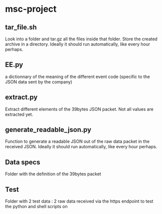 # msc-project

## tar_file.sh
Look into a folder and tar.gz all the files inside that folder. Store the created archive in a directory. Ideally it should run automatically, like every hour perhaps. 

## EE.py
a dictionnary of the meaning of the different event code (specific to the JSON data sent by the company)

## extract.py
Extract different elements of the 39bytes JSON packet. Not all values are extracted yet. 

## generate_readable_json.py
Function to generate a readable JSON out of the raw data packet in the received JSON. Ideally it should run automatically, like every hour perhaps. 


## Data specs 
Folder with the definition of the 39bytes packet

## Test 
Folder with 2 test data : 2 raw data received via the https endpoint to test the python and shell scripts on
